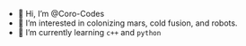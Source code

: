 - 👋 Hi, I’m @Coro-Codes
- 👀 I’m interested in colonizing mars, cold fusion, and robots. 
- 🌱 I’m currently learning ```c++``` and ```python```

<!---
Coro-Codes/Coro-Codes is a ✨ special ✨ repository because its `README.md` (this file) appears on your GitHub profile.
You can click the Preview link to take a look at your changes.
--->
